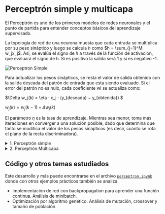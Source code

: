 # Perceptrón simple y multicapa 

El Perceptrón es uno de los primeros modelos de redes neuronales y el punto de partida para entender conceptos básicos del aprendizaje supervisado. 

La topología de red de una neurona muesta que cada entrada se multiplica por su peso sináptico y luego se calcula _h_ como $h = \sum_{j=1}^M w_jx_j$. Así, se evalúa el signo de _h_ a través de la función de activación, que evaluará el signo de h. Si es positivo la salida será 1 y si es negativo -1.

<image
src="/images/simplePerceptron.png"
alt="Perceptron Simple"
caption="**Figura 1**: Perceptron Simple">

Para actualizar los pesos sinápticos, se resta el valor de salida obtenido con la salida
deseada del patrón de entrada que esta siendo evaluado. Si el error del patrón no es nulo,
cada coeficiente wi se actualiza como:

$\Delta w_j(k) = \eta · x_j · (y_{deseada} − y_{obtenida}) $

$w_j(k) = w_j(k − 1) + \Delta w_j(k)$

El parámetro $\eta$ es la tasa de aprendizaje. Mientras sea menor, toma más iteraciones en converger a una solución posible, dado que determina que tanto se modifica el valor de los pesos sinápticos (es decir, cuánto se rota el plano de la recta discriminadora).

<details>

  <summary> 1. Perceptrón simple </summary>

  Se entrenaron perceptrones para resolver funciones lógicas AND y OR con 2 y 4 entradas.
  En la implementación, se analizaron las tasas de aprendizaje y cómo estas influyen en la convergencia hacia la solución. Se puede ver la evolución del error a medida que la red ajusta sus pesos sinápticos.

  <image
  src="/images/output_AND_2inputs.png"
  alt="Resultado del entrenamiento AND 2 entradas"
  caption="**Figura 1.1.1**: Resultado del entrenamiento para AND 2 entradas">

  <image
  src="/images/error_AND_2inputs.png"
  alt="Evolución del error global para AND de 2 entradas"
  caption="**Figura 1.1.2**: Evolución del error del Perceptrón durante el entrenamiento">

  <image
  src="/images/weights_OR_4in.png"
  alt="Evolución de los pesos sinápticos OR 4 entradas"
  caption="**Figura 1.1.3**: Evolución de los pesos sinápticos OR 4 entradas">

  Se nota que esta topología encuentra solución solo para problemas linealmente separables, de no ser así el perceptrón simple será incapaz de encontrar una solución con error total nulo.

  ## Capacidad 

  La capacidad da idea de que cantidad de patrones aleatorios se puede esperar que aprenda el perceptrón en una red neuronal de cierto tamaño.
  Entrenando un modelo simple con patrones de diferentes tamaños, se evalúa si el perceptrón pudo aprender sin errores. A medida que se aumenta el número de patrones, se observa cómo cambia la capacidad, reflejando la efectividad del perceptrón para clasificar los patrones. Los resultados muestran la relación entre el tamaño de los patrones y el rendimiento del perceptrón.
  
  <image
  src="/images/capacity_perceptron.png"
  alt="Capacidad del perceptron simple"
  caption="**Figura 1.1.4**: Capacidad del perceptron simple para N = 40">

  Es importante destacar que en todos los casos, entrenando una red de _N_ entradas, el perceptron simple es capaz de aprender hasta _2N_ patrones.
  
</details>

<details>
  
  <summary> 2. Perceptrón Multicapa </summary>
    
  Para problemas que **no** son linealmente separables, como la función lógica XOR, se entrenó un perceptrón multicapa.
    
  Utilizando el algoritmo de backpropagation, se demuestra cómo esta red puede aprender relaciones más complejas. El perceptrón multicapa cuenta con capas ocultas que permiten que los datos sean transformados de una manera que permita la clasificación correcta.

  <image
  src="/images/multilayerTopology.png"
  alt="Topología de red de perceptron multicapa"
  caption="**Figura 1.2.1**: Topología de red de perceptron multicapa">

  Para visualizar el efecto del cambio de los pesos sinápticos, se eligieron dos pesos aleatorios y se realiza el gráfico variando levemente sus valores para explorar el espacio de soluciones, y obtener los mínimos y en que región esos pesos sinápticos pueden variar sin afectar al error global.
  
  <image
  src="/images/error_XOR_3D.png"
  alt="Mapa de error al variar el valor de dos pesos sinápticos"
  caption="**Figura 1.2.2**: Mapa de error al variar el valor de dos pesos sinápticos">
  
  <image
  src="/images/error_XOR.png"
  alt="Mapa de error al variar el valor de dos pesos sinápticos"
  caption="**Figura 1.2.3**: Mapa de error al variar el valor de dos pesos sinápticos en 2D">

</details>

## Código y otros temas estudiados

Este desarrollo y más puede encontrarse en el archivo [`perceptron.ipynb`](../perceptron.ipynb)
 donde con otros ejemplos prácticos también se analiza:
  - Implementación de red con backpropagation para aprender una función continua. Análisis de minibatch.
  - Optimización por algoritmo genético. Análisis de mutación, crossover y tamaño de población.
